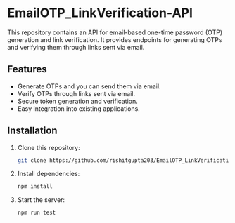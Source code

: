 # EmailOTP_LinkVerification-API

This repository contains an API for email-based one-time password (OTP) generation and link verification. It provides endpoints for generating OTPs and verifying them through links sent via email.

## Features

- Generate OTPs and you can send them via email.
- Verify OTPs through links sent via email.
- Secure token generation and verification.
- Easy integration into existing applications.

## Installation

1. Clone this repository:

    ```bash
    git clone https://github.com/rishitgupta203/EmailOTP_LinkVerification-API.git
    ```

2. Install dependencies:

    ```bash
    npm install
    ```

3. Start the server:

    ```bash
    npm run test
    ```
